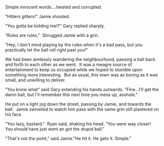 Simple innocent words....twisted and corrupted.

"Hitters gitters!" Jamie shouted.

"You gotta be kidding me!?" Gary replied sharply.

"Rules are rules,"  Shrugged Jamie with a grin.

"Hey, I don't mind playing by the rules when it's a bad pass, but you practically let the ball roll right past you!"

We had been aimlessly wandering the neighbourhood, passing a ball back and forth to each other as we went.  It was a meagre source of entertainment to keep us occupied while we hoped to stumble upon something more interesting.  But as usual, this town was as boring as it was small, and unwilling to deliver.

”You know what” said Gary extending his hands outwards. "Fine...I'll get the damn ball, but I'll remember this next time you mess up, asshole."

He put on a light jog down the street, passing by Jamie, and towards the ball.  Jamie swivelled to watch him pass with the same grin still plastered on his face.

"You lazy, bastard."  Ryan said, shaking his head.  "You were way closer!  You should have just went an got the stupid ball."

"That's not the point," said Jamie."He hit it. He gets it. Simple."